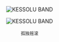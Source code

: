 <!--
<h1 align="center"> 
  嗨害，来了奥<br></h1>
>
  <p align="center"><!--你是第><img src="https://profile-counter.glitch.me/Jeffylison/count.svg" ><!--个浏览者></p>

<br>
<!--
<p align="center"><img src="https://user-images.githubusercontent.com/100355251/221823942-cdd96611-80e1-4a72-a6ec-a727a048e8d9.jpg" width="290" height="340"></p>
<h2 align="center">你说得对！但是！</h2>
<p ><del>NEFUm</del>是自主研发的一款全新开放世界冒险游戏. 游戏发生在一个被称作「哈拉滨」的幻想世界，在这里，被神选中的人将被授予<del>「大砖生」</del>，导引元素之力. 你将扮演一位名为<del>「淋砖鼠鼠」</del>的神秘角色，在自由的旅行中邂逅性格各异，能力独特的同伴们，和他们一起击败强敌，找回失散的亲人——同时，逐步发掘<del>「淋砖」</del>的真相.</p><br><hr>
>
<!--
        ⠻⣦⡈⠛⢿⡌⢆⢂⠹⣿⣧⡄⡄⠹⡄⢆⡟⢄⠉⢟⣮⣷⢄⠐⢤⡤⢤⣬⣭⣭
        ⣷⣤⠙⣶⣦⠙⡌⢻⠂⠘⣿⣷⢹⠄⢳⠘⣿⡟⣿⡄⢳⡆⢳⠛⢢⠈⠉⠛⠛⠛
        ⢿⣿⣷⣀⠈⠓⠌⠂⠘⢆⠈⢙⣎⢣⠘⡆⢣⡛⣿⡇⢀⡙⠚⠶⠶⠿⠷⠶⠒⠒
        ⣾⠿⣿⣿⣦⣄⣁⣀⣠⡀⠡⠄⠳⡛⢆⠱⠈⢧⣿⡇⠸⠟⠉⠐⠠⠄⠄⠄⣼⣿
        ⣿⣷⣬⣉⣛⣛⠛⠿⠿⣧⣷⣦⣄⠘⢿⡆⠡⠘⣀⡇⢠⣶⣷⣮⣤⣤⣴⣿⣿⣿
        ⣿⣿⣿⣿⣿⣿⣿⣿⣿⣿⣿⣿⣿⣷⡀⢿⡀⠄⠉⡇⢸⣿⣿⣿⣉⣉⣉⣉⣉⣰
        ⣿⣿⣿⣿⣿⣿⣿⣿⣿⣿⣿⣿⣿⡏⣿⣦⡙⠄⠄⠁⢸⣿⣿⣿⣿⣿⣿⣿⣿⣿
        ⣿⡙⠿⣿⣿⣿⣿⣿⣿⣿⣿⣿⠿⠁⣿⣿⣷⣌⠄⠄⠘⣿⣿⣿⣿⣿⣿⣿⣿⣿
        ⣿⣿⣦⣀⡨⣝⡻⠿⣻⣿⣧⣄⠄⠄⣿⣿⣿⣿⣿⣦⡀⢻⣿⣿⣿⣿⣿⡿⠿⣿
        ⣿⣿⣿⣿⡇⢿⡛⢿⣿⣿⣿⣿⣧⠘⣿⣛⣻⣿⣿⣿⣿⣤⡿⢿⠿⣛⡃⠄⣸⣿
        ⡹⣿⣿⣿⣿⣼⣷⣶⣝⢿⣿⣿⣿⣧⣿⣿⣿⣿⣿⣿⣿⣿⡿⠟⣿⢇⣈⣼⣿⣿
        ⣿⣜⢿⣭⢻⣿⣿⣿⣯⢧⠙⢻⠛⣛⣛⠛⠛⠿⠿⠟⣛⣥⣶⣼⢏⣾⣿⣿⣿⣿
        ⣿⣿⣎⠿⣇⢻⣿⣿⣿⡌⢷⣆⢭⣓⣒⣒⣛⣣⣶⠞⣵⣿⣿⣿⡿⣱⣾⣿⣿⣿
-城之内一张-->
<p align="center"><img src="https://user-images.githubusercontent.com/100355251/219846553-62b4a342-8db5-4348-bf79-4298792c091b.png" alt="KESSOLU BAND"></p>
<p align="center"><img src="https://user-images.githubusercontent.com/100355251/219846421-67bcaa3f-67ff-49cc-8a75-6e08ff7aa1f6.png" alt="KESSOLU BAND"></p>
<p align="center"><sup>孤独摇滚</sup></p>
<!--
<hr>
<p align="center"><img src="https://user-images.githubusercontent.com/100355251/219844414-bfbd0b2c-049c-41aa-93d0-6e3ed53f0d63.png" width="268" height="668"></p>
<p align="center"><sup>エンリコ・プッチ</sup></p>
<p align="center">你相信引力吗，我很敬佩第一个吃香菇的人，说不定是毒蘑菇呢<br></p>
<p align="center">DIO，等我得心应手后，我一定会让你觉醒的，人终是要上天堂的，最后再说一遍，时间要开始加速了<br></p>
<p align="center">螺旋阶梯，独角仙，废墟街道，无花果塔，独角仙，德蕾莎之道，独角仙<br></p>
<p align="center">特异点，乔托，天使，绣球花，独角仙，特异点，秘密皇帝，话已至此!</p>
<h3 align="center">我以神的谕令令你退下！</h3>
<h1 align="center">『 Made in Heaven 』</h1>
<img src="https://user-images.githubusercontent.com/100355251/219632061-89ee6ba0-9296-48ee-a39b-ab5d2fa8eb38.png">
<h2 align="center">时间开始加速！</h2>
>

